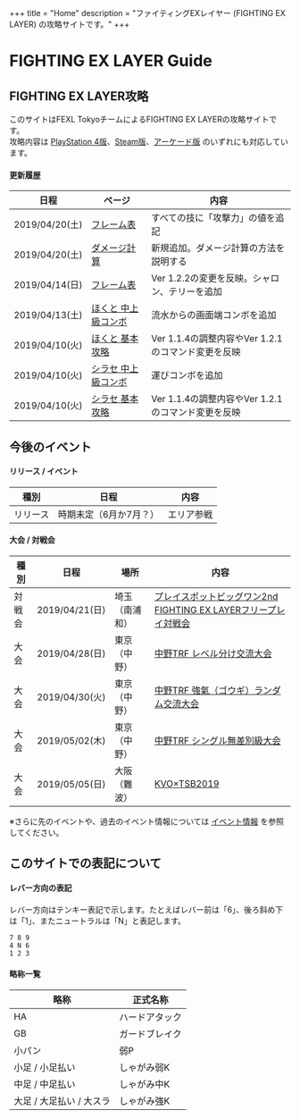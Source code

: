 +++
title = "Home"
description = "ファイティングEXレイヤー (FIGHTING EX LAYER) の攻略サイトです。"
+++

# FIGHTING EX LAYER Guide

## FIGHTING EX LAYER攻略

このサイトはFEXL TokyoチームによるFIGHTING EX LAYERの攻略サイトです。  
攻略内容は [PlayStation 4版](https://www.jp.playstation.com/games/fighting-ex-layer-ps4/)、[Steam版](https://store.steampowered.com/app/871200/FIGHTING_EX_LAYER/)、[アーケード版](https://www.taito.co.jp/nxl/title/0000002360) のいずれにも対応しています。

#### 更新履歴

|日程|ページ|内容|
|----|------|----
|2019/04/20(土)|[フレーム表](/system/frame/)|すべての技に「攻撃力」の値を追記|
|2019/04/20(土)|[ダメージ計算](/system/damage/)|新規追加。ダメージ計算の方法を説明する|
|2019/04/14(日)|[フレーム表](/system/frame/)|Ver 1.2.2の変更を反映。シャロン、テリーを追加|
|2019/04/13(土)|[ほくと 中上級コンボ](/characters/hokuto/combo/)|流水からの画面端コンボを追加|
|2019/04/10(火)|[ほくと 基本攻略](/characters/hokuto/basic/)|Ver 1.1.4の調整内容やVer 1.2.1のコマンド変更を反映|
|2019/04/10(火)|[シラセ 中上級コンボ](/characters/shirase/combo/)|運びコンボを追加|
|2019/04/10(火)|[シラセ 基本攻略](/characters/shirase/basic/)|Ver 1.1.4の調整内容やVer 1.2.1のコマンド変更を反映|

## 今後のイベント

#### リリース / イベント

|種別|日程|内容|
|----|----|----|
|リリース|時期未定（6月か7月？）|エリア参戦|

#### 大会 / 対戦会

|種別|日程|場所|内容|
|----|----|----|----|
|対戦会|2019/04/21(日)|埼玉（南浦和）|[プレイスポットビッグワン2nd FIGHTING EX LAYERフリープレイ対戦会](https://twitter.com/public_bigone/status/1115157916552552449)|
|大会|2019/04/28(日)|東京（中野）|[中野TRF レベル分け交流大会](http://trftrf.com/event.html#Sun)|
|大会|2019/04/30(火)|東京（中野）|[中野TRF 強氣（ゴウギ）ランダム交流大会](http://trftrf.com/event.html#Tues)|
|大会|2019/05/02(木)|東京（中野）|[中野TRF シングル無差別級大会](http://trftrf.com/event.html#Thurs)|
|大会|2019/05/05(日)|大阪（難波）|[KVO×TSB2019](http://kvo2k.com/)|

<!--
第1日曜日
|大会|2019/06/02?(日)|埼玉（南浦和）|[プレイスポットビッグワン2nd『FIGHTING EX LAYERシングル大会』](https://twitter.com/public_bigone/status/★★★)|

第1、第3、第5日曜日
|対戦会|2019/06/02?(日)|埼玉（南浦和）|[プレイスポットビッグワン2nd FIGHTING EX LAYERフリープレイ対戦会](https://twitter.com/public_bigone/status/★★★)|

第2、第4日曜日
|大会|2019/05/12(日)|東京（中野）|[中野TRF レベル分け交流大会](http://trftrf.com/event.html#Sun)|

第1、第3、第5火曜日
|大会|2019/05/07(火)|東京（中野）|[中野TRF 強氣（ゴウギ）ランダム交流大会](http://trftrf.com/event.html#Tues)|

第1木曜日
|大会|2019/06/06(木)|東京（中野）|[中野TRF シングル無差別級大会](http://trftrf.com/event.html#Thurs)|

第2～5木曜日
|大会|2019/05/09(木)|東京（中野）|[中野TRF レベル分け交流大会](http://trftrf.com/event.html#Thurs)|
-->

※さらに先のイベントや、過去のイベント情報については [イベント情報](/events/) を参照してください。

## このサイトでの表記について

#### レバー方向の表記

レバー方向はテンキー表記で示します。たとえばレバー前は「6」、後ろ斜め下は「1」、またニュートラルは「N」と表記します。
```
7 8 9
4 N 6
1 2 3
```

#### 略称一覧

|略称|正式名称|
|----|----|
|HA|ハードアタック|
|GB|ガードブレイク|
|小パン|弱P|
|小足 / 小足払い|しゃがみ弱K|
|中足 / 中足払い|しゃがみ中K|
|大足 / 大足払い / 大スラ|しゃがみ強K|
